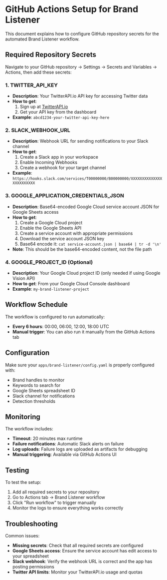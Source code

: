 # GitHub Actions Setup for Brand Listener

This document explains how to configure GitHub repository secrets for the automated Brand Listener workflow.

## Required Repository Secrets

Navigate to your GitHub repository → Settings → Secrets and Variables → Actions, then add these secrets:

### 1. TWITTER_API_KEY
- **Description**: Your TwitterAPI.io API key for accessing Twitter data
- **How to get**: 
  1. Sign up at [TwitterAPI.io](https://twitterapi.io)
  2. Get your API key from the dashboard
- **Example**: `abcd1234-your-twitter-api-key-here`

### 2. SLACK_WEBHOOK_URL  
- **Description**: Webhook URL for sending notifications to your Slack channel
- **How to get**:
  1. Create a Slack app in your workspace
  2. Enable Incoming Webhooks
  3. Create a webhook for your target channel
- **Example**: `https://hooks.slack.com/services/T00000000/B00000000/XXXXXXXXXXXXXXXXXXXXXXXX`

### 3. GOOGLE_APPLICATION_CREDENTIALS_JSON
- **Description**: Base64-encoded Google Cloud service account JSON for Google Sheets access
- **How to get**:
  1. Create a Google Cloud project
  2. Enable the Google Sheets API
  3. Create a service account with appropriate permissions
  4. Download the service account JSON key
  5. Base64 encode it: `cat service-account.json | base64 | tr -d '\n'`
- **Note**: This should be the base64-encoded content, not the file path

### 4. GOOGLE_PROJECT_ID (Optional)
- **Description**: Your Google Cloud project ID (only needed if using Google Vision API)
- **How to get**: From your Google Cloud Console dashboard
- **Example**: `my-brand-listener-project`

## Workflow Schedule

The workflow is configured to run automatically:
- **Every 6 hours**: 00:00, 06:00, 12:00, 18:00 UTC
- **Manual trigger**: You can also run it manually from the GitHub Actions tab

## Configuration

Make sure your `apps/brand-listener/config.yaml` is properly configured with:
- Brand handles to monitor
- Keywords to search for  
- Google Sheets spreadsheet ID
- Slack channel for notifications
- Detection thresholds

## Monitoring

The workflow includes:
- **Timeout**: 20 minutes max runtime
- **Failure notifications**: Automatic Slack alerts on failure
- **Log uploads**: Failure logs are uploaded as artifacts for debugging
- **Manual triggering**: Available via GitHub Actions UI

## Testing

To test the setup:
1. Add all required secrets to your repository
2. Go to Actions tab → Brand Listener workflow
3. Click "Run workflow" to trigger manually
4. Monitor the logs to ensure everything works correctly

## Troubleshooting

Common issues:
- **Missing secrets**: Check that all required secrets are configured
- **Google Sheets access**: Ensure the service account has edit access to your spreadsheet
- **Slack webhook**: Verify the webhook URL is correct and the app has posting permissions
- **Twitter API limits**: Monitor your TwitterAPI.io usage and quotas
